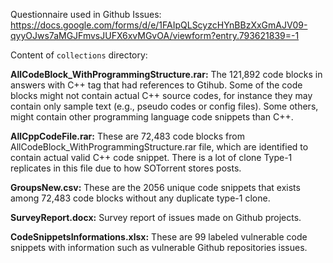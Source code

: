 Questionnaire used in Github Issues:    
https://docs.google.com/forms/d/e/1FAIpQLScyzcHYnBBzXxGmAJV09-qyyOJws7aMGJFmvsJUFX6xvMGvOA/viewform?entry.793621839=-1

Content of `collections` directory:    

**AllCodeBlock_WithProgrammingStructure.rar:** The 121,892 code blocks in answers with C++ tag that had references to Gtihub. Some of the code blocks might not contain actual C++ source codes, for instance they may contain only sample text (e.g., pseudo codes or config files). Some others, might contain other programming language code snippets than C++.
   
**AllCppCodeFile.rar:** These are 72,483 code blocks from AllCodeBlock_WithProgrammingStructure.rar file, which are identified to contain actual valid C++ code snippet.  There is a lot of clone Type-1 replicates in this file due to how SOTorrent stores posts.
   
**GroupsNew.csv:** These are the 2056 unique code snippets that exists among 72,483 code blocks without any duplicate type-1 clone.

**SurveyReport.docx:** Survey report of issues made on Github projects.

**CodeSnippetsInformations.xlsx:** These are 99 labeled vulnerable code snippets with information such as vulnerable Github repositories issues. 
